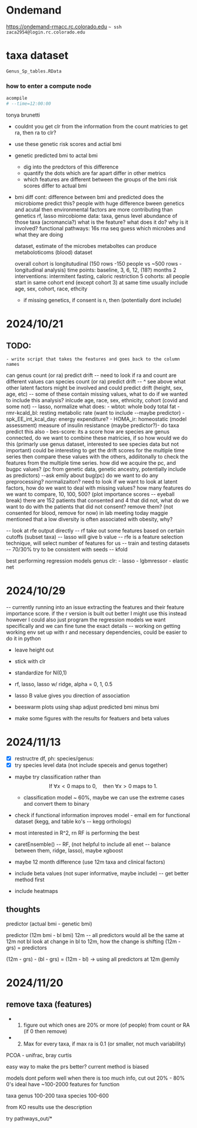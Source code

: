 # Ondemand
https://ondemand-rmacc.rc.colorado.edu
`~ ssh zaca2954@login.rc.colorado.edu`

# taxa dataset
`Genus_Sp_tables.RData`

### how to enter a compute node
``` bash
acompile
# --time=12:00:00
```

tonya brunetti

- couldnt you get clr from the information from the count matricies to get ra, then ra to clr?

- use these genetic risk scores and actial bmi
- genetic predicted bmi to actal bmi   
    - dig into the predctors of this difference
    - quantify the dots which are far apart differ in other metrics
    - which features are different between the groups of the bmi risk scores differ to actual bmi

- bmi diff cont:
    difference between bmi and predicted
    does the microbiome predict this?
    people with huge difference bween genetics and acutal then environmental factors are more contributing than genetics
    rf, lasso
    mircobiome data: taxa, genus level
        abundance of those taxa
        (acromancia?)
    what is the feature? what does it do? why is it involved?
    functional pathways:
        16s rna seq
            guess which microbes and what they are doing

    dataset, estimate of the microbes metaboltes can produce
    metaboloticoms (blood) dataset

    overall cohort is longitutudinal (150 rows -150 people vs ~500 rows - longitudinal analysis)
    time points: baseline, 3, 6, 12, (18?) months
    2 interventions: intermitent fasting, caloric restriction
    5 cohorts: all people start in same cohort end (except cohort 3) at same time
    usually include age, sex, cohort, race, ethcity
    
    - if missing genetics, if consent is n, then (potentially dont include)


# 2024/10/21
## TODO:
    - write script that takes the features and goes back to the column names
can genus count (or ra) predict drift -- need to look if ra and count are different values
can species count (or ra) predict drift -- ^ see above
what other latent factors might be involved and could predict drift (height, sex, age, etc) -- some of these contain missing values, what to do if we wanted to include this analysis? inlcude age, race, sex, ethnicity, cohort (covid and some not)
-- lasso, normalize
what does:
    - wbtot: whole body total fat 
    - rmr-kcald_bl: resting metabolic rate (want to include --maybe predictor)
    - spk_EE_int_kcal_day: energy expenditure?
    - HOMA_ir: homeostatic (model assessment) measure of insulin resistance (maybe predictor?)- do taxa predict this also
    - bes-score: its a score
how are species are genus connected, do we want to combine these matricies, if so how would we do this (primarly use genus dataset, interested to see species data but not important)
could be interesting to get the drift scores for the multiple time series then compare these values with the others, addiitonally to check the features from the multiple time series. 
how did we acquire the pc, and bugpc values? (pc from genetic data, genetic ancestry, potentially include as predictors) --ask emily about bug(pc)
do we want to do any preprocessing? normalizaiton? need to look
if we want to look at latent factors, how do we want to deal with missing values?
how many features do we want to compare, 10, 100, 500? (plot importance scores -- eyeball break)
there are 152 patients that consented and 4 that did not, what do we want to do with the patients that did not consent? remove them? (not consented for blood, remove for now)
in lab meeting today maggie mentioned that a low diversity is often associated with obesity, why?

-- look at rfe output directly
-- rf take out some features based on certain cutoffs (subset taxa)
-- lasso will give b value 
-- rfe is a feature selection technique, will select number of features for us
-- train and testing datasets -- 70/30% try to be consistent with seeds -- kfold

best performing regression models
genus clr:
    - lasso
    - lgbmressor
    - elastic net

# 2024/10/29

-- currently running into an issue extracting the features and their feature importance score. if the r version is built out better I might use this instead however I could also just program the regression models we want specifically and we can fine tune the exact details
-- working on getting working env set up with r and necessary dependencies, could be easier to do it in python
- leave height out
- stick with clr
- standardize for N(0,1)
- rf, lasso, lasso w/ ridge, alpha = 0, 1, 0.5
- lasso B value gives you direction of association
- beeswarm plots using shap
adjust predicted bmi minus bmi

- make some figures with the results for featuers and beta values

# 2024/11/13
- [x] restructre df, ph: species/genus:
- [x] try species level data (not include speceis and genus together)
- maybe try classification rather than 
$$
\text{If } \forall x < 0 \; \text{maps to } 0, \quad \text{then } \forall x > 0 \; \text{maps to } 1.
$$

    - classification model ~ 60%, maybe we can use the extreme cases and convert them to binary 
    ![]()
- check if functional information improves model - email em for functional dataset (kegg, and table ko's -- kegg orthologs)
- most interested in R^2, rn RF is performing the best
- caretEnsemble() -- RF, (not helpful to include all enet -- balance between them, ridge, lasso), maybe xgboost
- maybe 12 month difference (use 12m taxa and clinical factors)
- include beta values (not super informative, maybe include) -- get better method first
- include heatmaps



## thoughts
predictor (actual bmi - genetic bmi)

predictor (12m bmi - bl bmi)
12m -- all predictors would all be the same at 12m not bl
look at change in bl to 12m, how the change is shifting
(12m - grs) = predictors 

(12m - grs) - (bl - grs) = (12m - bl) -> using all predictors at 12m @emily

# 2024/11/20

## remove taxa (features)
- 1. figure out which ones are 20% or more (of people) from count or RA (if 0 then remove)
- 2. Max for every taxa, if max ra is 0.1 (or smaller, not much variability)

PCOA - unifrac, bray curtis

easy way to make the prs better? current method is biased

models dont peform well when there is too much info, cut out 20% - 80% 0's
ideal have ~100-2000 features for function

taxa genus 100-200
taxa species 100-600

from KO results use the description

try pathways_out/*